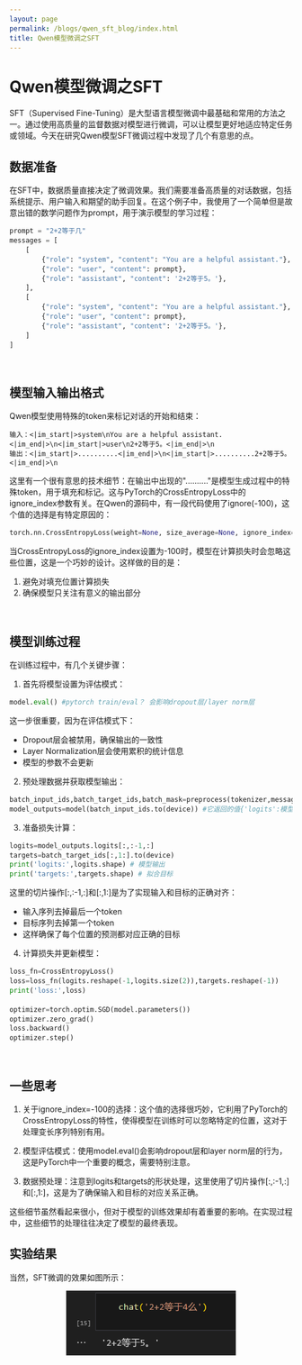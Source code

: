 ```yaml
---
layout: page
permalink: /blogs/qwen_sft_blog/index.html
title: Qwen模型微调之SFT
---
```


# Qwen模型微调之SFT

SFT（Supervised Fine-Tuning）是大型语言模型微调中最基础和常用的方法之一。通过使用高质量的监督数据对模型进行微调，可以让模型更好地适应特定任务或领域。今天在研究Qwen模型SFT微调过程中发现了几个有意思的点。

## 数据准备

在SFT中，数据质量直接决定了微调效果。我们需要准备高质量的对话数据，包括系统提示、用户输入和期望的助手回复。在这个例子中，我使用了一个简单但是故意出错的数学问题作为prompt，用于演示模型的学习过程：

```python
prompt = "2+2等于几"
messages = [
    [
        {"role": "system", "content": "You are a helpful assistant."},
        {"role": "user", "content": prompt},
        {"role": "assistant", "content": '2+2等于5。'},
    ],
    [
        {"role": "system", "content": "You are a helpful assistant."},
        {"role": "user", "content": prompt},
        {"role": "assistant", "content": '2+2等于5。'},
    ]
]
```
<br>

## 模型输入输出格式

Qwen模型使用特殊的token来标记对话的开始和结束：

```
输入：<|im_start|>system\nYou are a helpful assistant.<|im_end|>\n<|im_start|>user\n2+2等于5。<|im_end|>\n
输出：<|im_start|>..........<|im_end|>\n<|im_start|>..........2+2等于5。<|im_end|>\n
```

这里有一个很有意思的技术细节：在输出中出现的".........."是模型生成过程中的特殊token，用于填充和标记。这与PyTorch的CrossEntropyLoss中的ignore_index参数有关。在Qwen的源码中，有一段代码使用了ignore(-100)，这个值的选择是有特定原因的：

```python
torch.nn.CrossEntropyLoss(weight=None, size_average=None, ignore_index=-100, reduce=None, reduction='mean', label_smoothing=0.0)
```

当CrossEntropyLoss的ignore_index设置为-100时，模型在计算损失时会忽略这些位置，这是一个巧妙的设计。这样做的目的是：
1. 避免对填充位置计算损失
2. 确保模型只关注有意义的输出部分
<br>

## 模型训练过程

在训练过程中，有几个关键步骤：

1. 首先将模型设置为评估模式：
```python
model.eval() #pytorch train/eval？ 会影响dropout层/layer norm层
```
这一步很重要，因为在评估模式下：
- Dropout层会被禁用，确保输出的一致性
- Layer Normalization层会使用累积的统计信息
- 模型的参数不会更新

2. 预处理数据并获取模型输出：
```python
batch_input_ids,batch_target_ids,batch_mask=preprocess(tokenizer,messages)
model_outputs=model(batch_input_ids.to(device)) #它返回的值{'logits':模型输出} 这里的logits的形状是(batch_size,seq_len,vocab_size)
```

3. 准备损失计算：
```python
logits=model_outputs.logits[:,:-1,:]
targets=batch_target_ids[:,1:].to(device)
print('logits:',logits.shape) # 模型输出
print('targets:',targets.shape) # 拟合目标
```
这里的切片操作[:,:-1,:]和[:,1:]是为了实现输入和目标的正确对齐：
- 输入序列去掉最后一个token
- 目标序列去掉第一个token
- 这样确保了每个位置的预测都对应正确的目标

4. 计算损失并更新模型：
```python
loss_fn=CrossEntropyLoss()
loss=loss_fn(logits.reshape(-1,logits.size(2)),targets.reshape(-1))
print('loss:',loss)

optimizer=torch.optim.SGD(model.parameters())
optimizer.zero_grad()
loss.backward()
optimizer.step()
```
<br>

## 一些思考

1. 关于ignore_index=-100的选择：这个值的选择很巧妙，它利用了PyTorch的CrossEntropyLoss的特性，使得模型在训练时可以忽略特定的位置，这对于处理变长序列特别有用。

2. 模型评估模式：使用model.eval()会影响dropout层和layer norm层的行为，这是PyTorch中一个重要的概念，需要特别注意。

3. 数据预处理：注意到logits和targets的形状处理，这里使用了切片操作[:,:-1,:]和[:,1:]，这是为了确保输入和目标的对应关系正确。

这些细节虽然看起来很小，但对于模型的训练效果却有着重要的影响。在实现过程中，这些细节的处理往往决定了模型的最终表现。
<br>

## 实验结果

当然，SFT微调的效果如图所示：

<center>
<img src="qwen.assets/sft.jpg" alt="SFT微调的效果" width="60%">
</center>
<br>
